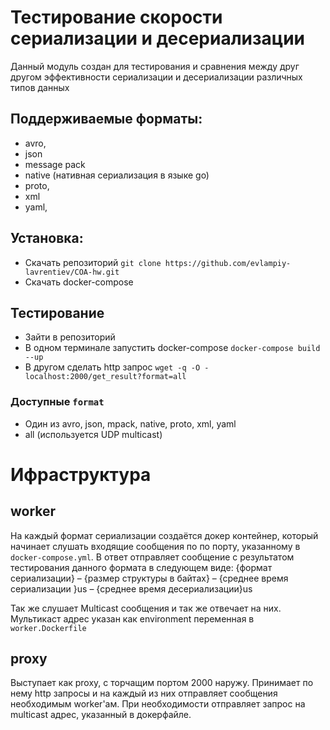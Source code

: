 # Тестирование скорости сериализации и десериализации

Данный модуль создан для тестирования и сравнения между друг другом эффективности сериализации и десериализации различных типов данных

## Поддерживаемые форматы:
- avro,
- json
- message pack
- native (нативная сериализация в языке go)
- proto,
- xml
- yaml,

## Установка:
- Скачать репозиторий `git clone https://github.com/evlampiy-lavrentiev/COA-hw.git`
- Скачать docker-compose

## Тестирование
- Зайти в репозиторий
- В одном терминале запустить docker-compose `docker-compose build --up`
- В другом сделать http запрос `wget -q -O - localhost:2000/get_result?format=all`

### Доступные `format`
- Один из avro, json, mpack, native, proto, xml, yaml
- all (используется UDP multicast)



# Ифраструктура
## **worker**
На каждый формат сериализации создаётся докер контейнер, который начинает слушать входящие сообщения по по порту, указанному в `docker-compose.yml`. В ответ отправляет сообщение с результатом тестирования данного формата в следующем виде: {формат сериализации} – {размер структуры в байтах} – {среднее время сериализации }us – {среднее время десериализации}us 

Так же слушает Multicast сообщения и так же отвечает на них. Мультикаст адрес указан как environment переменная в `worker.Dockerfile`
## **proxy**
Выступает как proxy, с торчащим портом 2000 наружу. Принимает по нему http запросы и на каждый из них отправляет сообщения необходимым worker'ам. При необходимости отправляет запрос на multicast адрес, указанный в докерфайле.
